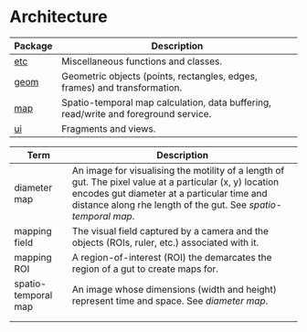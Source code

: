 # Architecture



| Package      | Description                                                                         |
|--------------|-------------------------------------------------------------------------------------|
| [etc](etc)   | Miscellaneous functions and classes.                                                |
| [geom](geom) | Geometric objects (points, rectangles, edges, frames) and transformation.           |
| [map](map)   | Spatio-temporal map calculation, data buffering, read/write and foreground service. |
| [ui](ui)     | Fragments and views.                                                                |


| Term                | Description                                                                                                                                                                                                              |
|---------------------|--------------------------------------------------------------------------------------------------------------------------------------------------------------------------------------------------------------------------|
| diameter map        | An image for visualising the motility of a length of gut. The pixel value at a particular (x, y) location encodes gut diameter at a particular time and distance along rhe length of the gut. See *spatio-temporal map*. |
| mapping field       | The visual field captured by a camera and the objects (ROIs, ruler, etc.) associated with it.                                                                                                                            |
| mapping ROI         | A region-of-interest (ROI) the demarcates the region of a gut to create maps for.                                                                                                                                        |
| spatio-temporal map | An image whose dimensions (width and height) represent time and space. See *diameter map*.                                                                                                                               |
|                     |                                                                                                                                                                                                                          |
|                     |                                                                                                                                                                                                                          |